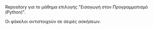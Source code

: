 Repository για το μάθημα επιλογής "Εισαγωγή στον Προγραμματισμό (Python)".

Οι φάκελοι αντιστοιχούν σε σειρές ασκήσεων.